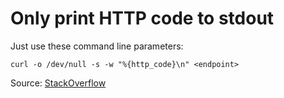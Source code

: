 # Only print HTTP code to stdout

Just use these command line parameters:

```
curl -o /dev/null -s -w "%{http_code}\n" <endpoint>
```

Source: [StackOverflow][00]

[//]: # ( ------------------- references below this line ------------------- )

[00]: https://stackoverflow.com/questions/38906626/curl-to-return-http-status-code-along-with-the-response#38906765

